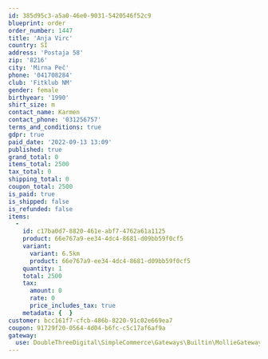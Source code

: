 ```yaml
---
id: 385d95c3-a5a0-46e0-9031-5420546f52c9
blueprint: order
order_number: 1447
title: 'Anja Virc'
country: SI
address: 'Postaja 58'
zip: '8216'
city: 'Mirna Peč'
phone: '041708284'
club: 'Fitklub NM'
gender: female
birthyear: '1990'
shirt_size: m
contact_name: Karmen
contact_phone: '031256757'
terms_and_conditions: true
gdpr: true
paid_date: '2022-09-13 13:09'
published: true
grand_total: 0
items_total: 2500
tax_total: 0
shipping_total: 0
coupon_total: 2500
is_paid: true
is_shipped: false
is_refunded: false
items:
  -
    id: c17ba0d7-8820-461e-abf7-4762a61a1125
    product: 66e767a9-ee34-4dc4-8681-d09bb59f0cf5
    variant:
      variant: 6.5km
      product: 66e767a9-ee34-4dc4-8681-d09bb59f0cf5
    quantity: 1
    total: 2500
    tax:
      amount: 0
      rate: 0
      price_includes_tax: true
    metadata: {  }
customer: bcc161f7-cfcb-486b-8220-91c02e669ea7
coupon: 91729f20-0564-4d04-b6fc-c5c17af6af9a
gateway:
  use: DoubleThreeDigital\SimpleCommerce\Gateways\Builtin\MollieGateway
---
```

